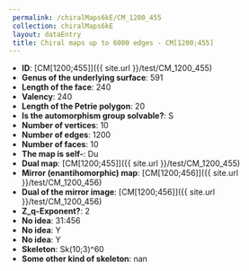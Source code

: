 ```yaml
--- 
 permalink: /chiralMaps6kE/CM_1200_455 
 collection: chiralMaps6kE
 layout: dataEntry
 title: Chiral maps up to 6000 edges - CM[1200;455]
---
```


- **ID**: [CM[1200;455]]({{ site.url }}/test/CM_1200_455)
- **Genus of the underlying surface**: 591
- **Length of the face**: 240
- **Valency**: 240
- **Length of the Petrie polygon**: 20
- **Is the automorphism group solvable?**: S
- **Number of vertices**: 10
- **Number of edges**: 1200
- **Number of faces**: 10
- **The map is self-**: Du
- **Dual map**: [CM[1200;455]]({{ site.url }}/test/CM_1200_455)
- **Mirror (enantihomorphic) map**: [CM[1200;456]]({{ site.url }}/test/CM_1200_456)
- **Dual of the mirror image**: [CM[1200;456]]({{ site.url }}/test/CM_1200_456)
- **Z_q-Exponent?**: 2
- **No idea**:  31:456
- **No idea**: Y
- **No idea**: Y
- **Skeleton**: Sk(10;3)^60
- **Some other kind of skeleton**: nan
